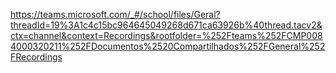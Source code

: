 <https://teams.microsoft.com/_#/school/files/Geral?threadId=19%3A1c4c15bc964645049268d671ca63926b%40thread.tacv2&ctx=channel&context=Recordings&rootfolder=%252Fteams%252FCMP0084000320211%252FDocumentos%2520Compartilhados%252FGeneral%252FRecordings>

